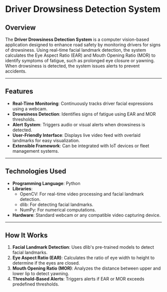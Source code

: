 # Driver Drowsiness Detection System

## Overview
The **Driver Drowsiness Detection System** is a computer vision-based application designed to enhance road safety by monitoring drivers for signs of drowsiness. Using real-time facial landmark detection, the system calculates the Eye Aspect Ratio (EAR) and Mouth Opening Ratio (MOR) to identify symptoms of fatigue, such as prolonged eye closure or yawning. When drowsiness is detected, the system issues alerts to prevent accidents.

---

## Features
- **Real-Time Monitoring**: Continuously tracks driver facial expressions using a webcam.
- **Drowsiness Detection**: Identifies signs of fatigue using EAR and MOR thresholds.
- **Alert System**: Triggers audio or visual alerts when drowsiness is detected.
- **User-Friendly Interface**: Displays live video feed with overlaid landmarks for easy visualization.
- **Extensible Framework**: Can be integrated with IoT devices or fleet management systems.

---

## Technologies Used
- **Programming Language**: Python
- **Libraries**:
  - OpenCV: For real-time video processing and facial landmark detection.
  - dlib: For detecting facial landmarks.
  - NumPy: For numerical computations.
- **Hardware**: Standard webcam or any compatible video capturing device.
---

## How It Works
1. **Facial Landmark Detection**: Uses dlib's pre-trained models to detect facial landmarks.
2. **Eye Aspect Ratio (EAR)**: Calculates the ratio of eye width to height to determine if the eyes are closed.
3. **Mouth Opening Ratio (MOR)**: Analyzes the distance between upper and lower lip to detect yawning.
4. **Threshold-Based Alerts**: Triggers alerts if EAR or MOR exceeds predefined thresholds.


